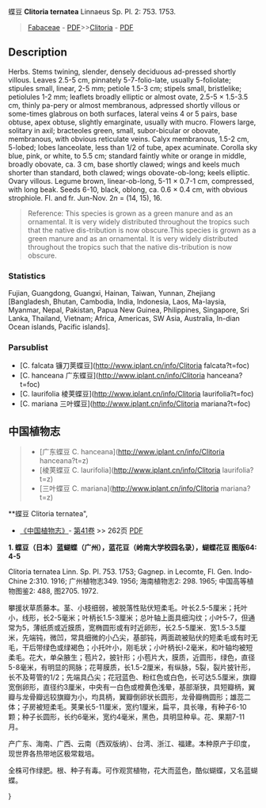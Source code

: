 蝶豆 **Clitoria ternatea** Linnaeus Sp. Pl. 2: 753. 1753.

> [Fabaceae](http://www.iplant.cn/info/Fabaceae?t=foc) - [PDF](http://www.iplant.cn/foc/pdf/Fabaceae.pdf)>>[Clitoria](http://www.iplant.cn/info/Clitoria?t=foc) - [PDF](http://www.iplant.cn/foc/pdf/Clitoria.pdf)

## Description

Herbs. Stems twining, slender, densely deciduous ad-pressed shortly villous. Leaves 2.5-5 cm, pinnately 5-7-folio-late, usually 5-foliolate; stipules small, linear, 2-5 mm; petiole 1.5-3 cm; stipels small, bristlelike; petiolules 1-2 mm; leaflets broadly elliptic or almost ovate, 2.5-5 × 1.5-3.5 cm, thinly pa-pery or almost membranous, adpressed shortly villous or some-times glabrous on both surfaces, lateral veins 4 or 5 pairs, base obtuse, apex obtuse, slightly emarginate, usually with mucro. Flowers large, solitary in axil; bracteoles green, small, subor-bicular or obovate, membranous, with obvious reticulate veins. Calyx membranous, 1.5-2 cm, 5-lobed; lobes lanceolate, less than 1/2 of tube, apex acuminate. Corolla sky blue, pink, or white, to 5.5 cm; standard faintly white or orange in middle, broadly obovate, ca. 3 cm, base shortly clawed; wings and keels much shorter than standard, both clawed; wings obovate-ob-long; keels elliptic. Ovary villous. Legume brown, linear-ob-long, 5-11 × 0.7-1 cm, compressed, with long beak. Seeds 6-10, black, oblong, ca. 0.6 × 0.4 cm, with obvious strophiole. Fl. and fr. Jun-Nov. 2*n* = (14, 15), 16.

> Reference: 
> This species is grown as a green manure and as an ornamental. It is very widely distributed throughout the tropics such that the native dis-tribution is now obscure.This species is grown as a green manure and as an ornamental. It is very widely distributed throughout the tropics such that the native dis-tribution is now obscure.

### Statistics
Fujian, Guangdong, Guangxi, Hainan, Taiwan, Yunnan, Zhejiang [Bangladesh, Bhutan, Cambodia, India, Indonesia, Laos, Ma-laysia, Myanmar, Nepal, Pakistan, Papua New Guinea, Philippines, Singapore, Sri Lanka, Thailand, Vietnam; Africa, Americas, SW Asia, Australia, In-dian Ocean islands, Pacific islands].

### Parsublist

* [C.  falcata  镰刀荚蝶豆](http://www.iplant.cn/info/Clitoria falcata?t=foc)
* [C.  hanceana  广东蝶豆](http://www.iplant.cn/info/Clitoria hanceana?t=foc)
* [C.  laurifolia  棱荚蝶豆](http://www.iplant.cn/info/Clitoria laurifolia?t=foc)
* [C.  mariana  三叶蝶豆](http://www.iplant.cn/info/Clitoria mariana?t=foc)

## 中国植物志

> * [广东蝶豆  C.  hanceana](http://www.iplant.cn/info/Clitoria hanceana?t=z)
> * [棱荚蝶豆  C.  laurifolia](http://www.iplant.cn/info/Clitoria laurifolia?t=z)
> * [三叶蝶豆  C.  mariana](http://www.iplant.cn/info/Clitoria mariana?t=z)

**蝶豆 Clitoria ternatea",

* [《中国植物志》](http://www.iplant.cn/frps)- [第41卷](http://www.iplant.cn/frps/vol/41) >> 262页 [PDF](http://www.iplant.cn/frps/pdf/41/262)

**1. 蝶豆（日本）蓝蝴蝶（广州），蓝花豆（岭南大学校园名录），蝴蝶花豆 图版64: 4-5**

Clitoria ternatea Linn. Sp. Pl. 753. 1753; Gagnep. in Lecomte, Fl. Gen. Indo-Chine 2:310. 1916; 广州植物志349. 1956; 海南植物志2: 298. 1965; 中国高等植物图鉴2: 488, 图2705. 1972.

攀援状草质藤本。茎、小枝细弱，被脱落性贴伏短柔毛。叶长2.5-5厘米；托叶小，线形，长2-5毫米；叶柄长1.5-3厘米；总叶轴上面具细沟纹；小叶5-7，但通常为5，薄纸质或近膜质，宽椭圆形或有时近卵形，长2.5-5厘米．宽1.5-3.5厘米，先端钝，微凹，常具细微的小凸尖，基部钝，两面疏被贴伏的短柔毛或有时无毛，干后带绿色或绿褐色；小托叶小，刚毛状；小叶柄长l-2毫米，和叶轴均被短柔毛。花大，单朵腋生；苞片2，披针形；小苞片大，膜质，近圆形，绿色，直径5-8毫米，有明显的网脉；花萼膜质，长1.5-2厘米，有纵脉，5裂，裂片披针形，长不及萼管的1/2；先端具凸尖；花冠蓝色、粉红色或白色，长可达5.5厘米，旗瓣宽倒卵形，直径约3厘米，中央有一白色或橙黄色浅晕，基部渐狭，具短瓣柄，翼瓣与龙骨瓣远较旗瓣为小，均具柄，翼瓣倒卵状长圆形，龙骨瓣椭圆形；雄蕊二体；子房被短柔毛。荚果长5-11厘米，宽约1厘米，扁平，具长喙，有种子6-10颗；种子长圆形，长约6毫米，宽约4毫米，黑色，具明显种阜。花、果期7-11月。

产广东、海南、广西、云南（西双版纳）、台湾、浙江、福建。本种原产于印度，现世界各热带地区极常栽培。

全株可作绿肥。根、种子有毒。可作观赏植物，花大而蓝色，酷似蝴蝶，又名蓝蝴蝶。

}